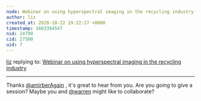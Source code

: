 ```yaml
---
node: Webinar on using hyperspectral imaging in the recycling industry 
author: liz
created_at: 2020-10-22 19:22:27 +0000
timestamp: 1603394547
nid: 24790
cid: 27500
uid: 7
---
```




[liz](../profile/liz) replying to: [Webinar on using hyperspectral imaging in the recycling industry ](../notes/amirberAgain/10-22-2020/webinar-on-using-hyperspectral-imaging-in-the-recycling-industry)

----
Thanks [@amirberAgain](/profile/amirberAgain) , it's great to hear from you. Are you going to give a session? Maybe you and [@warren](/profile/warren) might like to collaborate? 